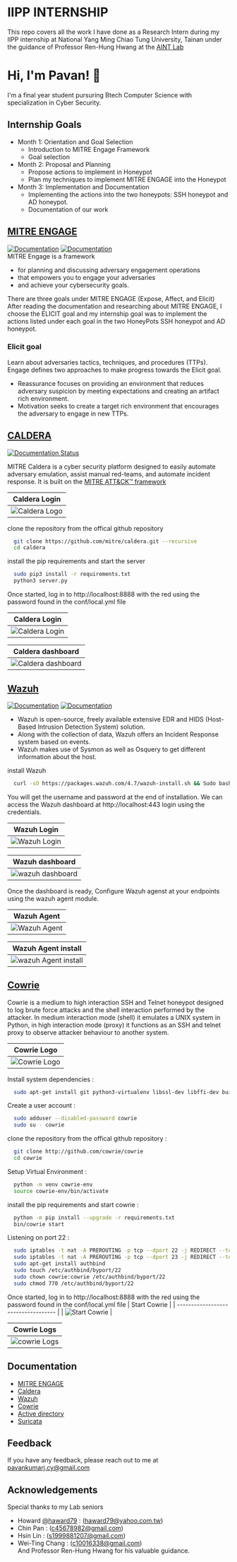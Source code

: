 
# IIPP INTERNSHIP

This repo covers all the work I have done as a Research Intern during my IIPP internship at National Yang Ming Chiao Tung University, Tainan under the guidance of Professor Ren-Hung Hwang at the [AINT Lab](https://aint.lab.nycu.edu.tw/students)


# Hi, I'm Pavan! 👋

I'm a final year student pursuring Btech Computer Science with specialization in Cyber Security.
## Internship Goals
- Month 1: Orientation and Goal Selection
    - Introduction to MITRE Engage Framework
    - Goal selection
- Month 2: Proposal and Planning
    - Propose actions to implement in Honeypot
    - Plan my techniques to implement MITRE ENGAGE into the Honeypot 
- Month 3: Implementation and Documentation
    - Implementing the actions into the two honeypots: SSH honeypot and AD honeypot.
    - Documentation of our work


## [MITRE ENGAGE](https://github.com/Lonelypheonix/IIPP-Internship/tree/main/1.%20MITRE%20ENGAGE)
[![Documentation](https://img.shields.io/badge/docs-view-green.svg)](https://engage.mitre.org/starter-kit/)
[![Documentation](https://img.shields.io/badge/web-view-green.svg)](https://engage.mitre.org/)
\
MITRE Engage is a framework
- for planning and discussing adversary engagement operations
- that empowers you to engage your adversaries
- and achieve your cybersecurity goals.

There are three goals under MITRE ENGAGE (Expose, Affect, and Elicit) \
After reading the documentation and researching about MITRE ENGAGE, I choose the ELICIT goal and my internship goal was to implement the actions listed under each goal in the two HoneyPots SSH honeypot and AD honeypot.

### Elicit goal
Learn about adversaries tactics, techniques, and procedures (TTPs).
Engage defines two approaches to make progress towards the Elicit goal.

- Reassurance focuses on providing an environment that reduces adversary suspicion by meeting expectations and creating an artifact rich environment.
- Motivation seeks to create a target rich environment that encourages the adversary to engage in new TTPs.




## [CALDERA](https://github.com/Lonelypheonix/IIPP-Internship/tree/main/2.%20Caldera)

[![Documentation Status](https://readthedocs.org/projects/caldera/badge/?version=stable)](http://caldera.readthedocs.io/?badge=stable)

MITRE Caldera is a cyber security platform designed to easily automate adversary emulation, assist manual red-teams, and automate incident response.
It is built on the [MITRE ATT&CK™ framework](https://attack.mitre.org/)

| Caldera Login                       |
| ----------------------------------- |
| ![Caldera Logo](https://github.com/Lonelypheonix/IIPP-Internship/blob/main/2.%20Caldera/Caldera%20screenshots/Caldera-logo.png) |

clone the repository from the offical github repository

```bash
  git clone https://github.com/mitre/caldera.git --recursive
  cd caldera
```
install the pip requirements and start the server 
```bash
  sudo pip3 install -r requirements.txt
  python3 server.py
```
Once started, log in to http://localhost:8888 with the red using the password found in the conf/local.yml file 

| Caldera Login                       |
| ----------------------------------- |
| ![Caldera Login](https://github.com/Lonelypheonix/IIPP-Internship/blob/main/2.%20Caldera/Caldera%20screenshots/Caldera%20dashboard.png) | 

| Caldera dashboard                   |
| ----------------------------------- |
| ![Caldera dashboard](https://github.com/Lonelypheonix/IIPP-Internship/blob/main/2.%20Caldera/Caldera%20screenshots/Agents%20active.png) |


## [Wazuh](https://github.com/Lonelypheonix/IIPP-Internship/tree/main/3.%20Wazuh)
[![Documentation](https://img.shields.io/badge/docs-view-green.svg)](https://documentation.wazuh.com)
[![Documentation](https://img.shields.io/badge/web-view-green.svg)](https://wazuh.com)
- Wazuh is open-source, freely available extensive EDR and HIDS (Host-Based Intrusion Detection System) solution.
- Along with the collection of data, Wazuh offers an Incident Response system based on events.
- Wazuh makes use of Sysmon as well as Osquery to get different information about the host.

install Wazuh 
```bash
  curl -sO https://packages.wazuh.com/4.7/wazuh-install.sh && Sudo bash ./wazuh-install.sh -a 
```
You will get the username and password at the end of installation. We can access the Wazuh dashboard at http://localhost:443 login using the credentials.


| Wazuh Login                        |
| -----------------------------------|
| ![Wazuh Login](https://github.com/Lonelypheonix/IIPP-Internship/blob/main/3.%20Wazuh/Wazuh%20screenshots/wauzh%20login%20page.png) |

| Wazuh dashboard                     |
| ----------------------------------- |
| ![wazuh dashboard](https://github.com/Lonelypheonix/IIPP-Internship/blob/main/3.%20Wazuh/Wazuh%20screenshots/wazuh%20dashboard.png) |


Once the dashboard is ready, Configure Wazuh agenst at your endpoints using the wazuh agent module.

| Wazuh Agent                        |
| -----------------------------------|
| ![Wazuh Agent](https://github.com/Lonelypheonix/IIPP-Internship/blob/main/3.%20Wazuh/Wazuh%20screenshots/wazuh%20agent%20deploy.png) |

| Wazuh Agent install                 |
| ----------------------------------- |
| ![wazuh Agent install](https://github.com/Lonelypheonix/IIPP-Internship/blob/main/3.%20Wazuh/Wazuh%20screenshots/agent%20code%20at%20endpoint.png) |


## [Cowrie](https://github.com/Lonelypheonix/IIPP-Internship/tree/main/4.%20Cowrie%20Honeypot)

Cowrie is a medium to high interaction SSH and Telnet honeypot designed to log brute force attacks and the shell interaction performed by the attacker. In medium interaction mode (shell) it emulates a UNIX system in Python, in high interaction mode (proxy) it functions as an SSH and telnet proxy to observe attacker behaviour to another system.

| Cowrie Logo                         |
| ----------------------------------- |
| ![Cowrie Logo](https://github.com/Lonelypheonix/IIPP-Internship/blob/main/4.%20Cowrie%20Honeypot/Cowrie%20screenshots/cowrie%20logo.png) |

Install system dependencies :
```bash
  sudo apt-get install git python3-virtualenv libssl-dev libffi-dev build-essential libpython3-dev python3-minimal authbind virtualenv
```
Create a user account :
```bash
  sudo adduser --disabled-password cowrie
  sudo su - cowrie
```
clone the repository from the offical github repository :

```bash
  git clone http://github.com/cowrie/cowrie
  cd cowrie
```
Setup Virtual Environment  :
```bash
  python -m venv cowrie-env
  source cowrie-env/bin/activate
```
install the pip requirements and start cowrie :
```bash
  python -m pip install --upgrade -r requirements.txt
  bin/cowrie start
```
Listening on port 22 :
```bash
  sudo iptables -t nat -A PREROUTING -p tcp --dport 22 -j REDIRECT --to-port 2222
  sudo iptables -t nat -A PREROUTING -p tcp --dport 23 -j REDIRECT --to-port 2223
  sudo apt-get install authbind
  sudo touch /etc/authbind/byport/22
  sudo chown cowrie:cowrie /etc/authbind/byport/22
  sudo chmod 770 /etc/authbind/byport/22

```
Once started, log in to http://localhost:8888 with the red using the password found in the conf/local.yml file 
| Start Cowrie                        |
| ----------------------------------- |
| ![Start Cowrie](https://github.com/Lonelypheonix/IIPP-Internship/blob/main/4.%20Cowrie%20Honeypot/Cowrie%20screenshots/Start%20cowrie.png) | 

| Cowrie Logs                         |
| ----------------------------------- |
| ![cowrie Logs](https://github.com/Lonelypheonix/IIPP-Internship/blob/main/4.%20Cowrie%20Honeypot/Cowrie%20screenshots/coriew%20log%20file.png) |

## Documentation

- [MITRE ENGAGE](https://engage.mitre.org/starter-kit/)
- [Caldera](https://caldera.readthedocs.io/en/latest/)
- [Wazuh](https://documentation.wazuh.com/current/getting-started/index.html)
- [Cowrie](https://cowrie.readthedocs.io/en/latest/index.html)
- [Active directory](https://linktodocumentation)
- [Suricata](https://docs.suricata.io/en/latest/)
## Feedback

If you have any feedback, please reach out to me at pavankumarj.cy@gmail.com



## Acknowledgements
Special thanks to my Lab seniors 
 - Howard [@haward79](https://github.com/haward79) : (haward79@yahoo.com.tw)
- Chin Pan : (c45678982@gmail.com)
- Hsin Lin : (s1999881207@gmail.com)
- Wei-Ting Chang : (c10016338@gmail.com) \
  And Professor Ren-Hung Hwang for his valuable guidance.
